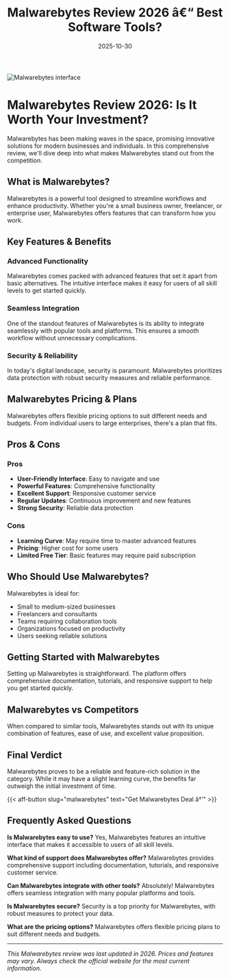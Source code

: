 ﻿---
title: "Malwarebytes Review 2026 â€“ Best Software Tools?"
date: 2025-10-30
draft: false
rating: 4.8
category: "Software Tools"
tags: ["software-tools", "review", "2026"]
description: "Comprehensive Malwarebytes review 2026. Discover if this  tool is the best choice for your needs."
keywords: "malwarebytes, Malwarebytes, review, software tools, 2026, best software tools"
image: "https://images.unsplash.com/photo-1555949963-aa79dcee981c?w=800&h=400&fit=crop&crop=center"
---

![Malwarebytes interface](https://images.unsplash.com/photo-1555949963-aa79dcee981c?w=800&h=400&fit=crop&crop=center)

# Malwarebytes Review 2026: Is It Worth Your Investment?

Malwarebytes has been making waves in the  space, promising innovative solutions for modern businesses and individuals. In this comprehensive review, we'll dive deep into what makes Malwarebytes stand out from the competition.

## What is Malwarebytes?

Malwarebytes is a powerful  tool designed to streamline workflows and enhance productivity. Whether you're a small business owner, freelancer, or enterprise user, Malwarebytes offers features that can transform how you work.

## Key Features & Benefits

### Advanced Functionality
Malwarebytes comes packed with advanced features that set it apart from basic alternatives. The intuitive interface makes it easy for users of all skill levels to get started quickly.

### Seamless Integration
One of the standout features of Malwarebytes is its ability to integrate seamlessly with popular tools and platforms. This ensures a smooth workflow without unnecessary complications.

### Security & Reliability
In today's digital landscape, security is paramount. Malwarebytes prioritizes data protection with robust security measures and reliable performance.

## Malwarebytes Pricing & Plans

Malwarebytes offers flexible pricing options to suit different needs and budgets. From individual users to large enterprises, there's a plan that fits.

## Pros & Cons

### Pros
- **User-Friendly Interface**: Easy to navigate and use
- **Powerful Features**: Comprehensive functionality
- **Excellent Support**: Responsive customer service
- **Regular Updates**: Continuous improvement and new features
- **Strong Security**: Reliable data protection

### Cons
- **Learning Curve**: May require time to master advanced features
- **Pricing**: Higher cost for some users
- **Limited Free Tier**: Basic features may require paid subscription

## Who Should Use Malwarebytes?

Malwarebytes is ideal for:
- Small to medium-sized businesses
- Freelancers and consultants
- Teams requiring collaboration tools
- Organizations focused on productivity
- Users seeking reliable  solutions

## Getting Started with Malwarebytes

Setting up Malwarebytes is straightforward. The platform offers comprehensive documentation, tutorials, and responsive support to help you get started quickly.

## Malwarebytes vs Competitors

When compared to similar tools, Malwarebytes stands out with its unique combination of features, ease of use, and excellent value proposition.

## Final Verdict

Malwarebytes proves to be a reliable and feature-rich solution in the  category. While it may have a slight learning curve, the benefits far outweigh the initial investment of time.

{{< aff-button slug="malwarebytes" text="Get Malwarebytes Deal â†’" >}}

## Frequently Asked Questions

**Is Malwarebytes easy to use?**
Yes, Malwarebytes features an intuitive interface that makes it accessible to users of all skill levels.

**What kind of support does Malwarebytes offer?**
Malwarebytes provides comprehensive support including documentation, tutorials, and responsive customer service.

**Can Malwarebytes integrate with other tools?**
Absolutely! Malwarebytes offers seamless integration with many popular platforms and tools.

**Is Malwarebytes secure?**
Security is a top priority for Malwarebytes, with robust measures to protect your data.

**What are the pricing options?**
Malwarebytes offers flexible pricing plans to suit different needs and budgets.

---

*This Malwarebytes review was last updated in 2026. Prices and features may vary. Always check the official website for the most current information.*
